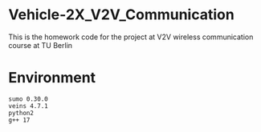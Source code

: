 # Vehicle-2X_V2V_Communication
This is the homework code for the project at V2V wireless communication course at TU Berlin

# Environment

```
sumo 0.30.0
veins 4.7.1
python2
g++ 17

```

